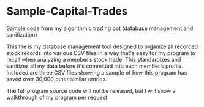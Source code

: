 # Sample-Capital-Trades

Sample code from my algorithmic trading bot (database management and sanitization)

This file is my database management tool designed to organize all recorded stock records into various CSV files in a way that's easy for my program to recall when analyzing a member’s stock trade. This standardizes and sanitizes all my data before it's committed into each member’s profile. Included are three CSV files showing a sample of how this program has saved over 30,000 other similar entries.

The full program source code will not be released, but I will show a walkthrough of my program per request
